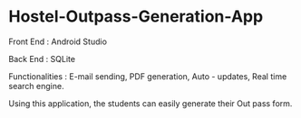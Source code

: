 # Hostel-Outpass-Generation-App
Front End : Android Studio

Back End : SQLite

Functionalities : E-mail sending, PDF generation, Auto - updates, Real time search engine.

Using this application, the students can easily generate their Out pass form.
